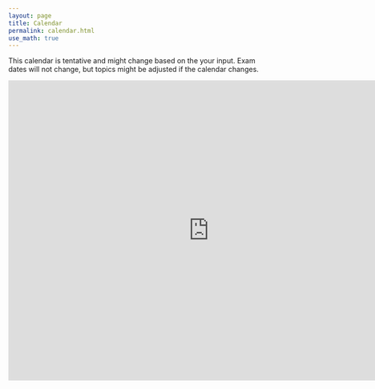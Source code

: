 ```yaml
---
layout: page
title: Calendar
permalink: calendar.html
use_math: true
---
```


This calendar is tentative and might change based on the your input.
Exam dates will not change, but topics might be adjusted if the calendar
changes.

<iframe src="https://calendar.google.com/calendar/embed?showPrint=0&amp;showCalendars=0&amp;height=600&amp;wkst=1&amp;hl=en&amp;bgcolor=%23FFFFFF&amp;src=d37cdp8kbh4uvoednnfpepplpo%40group.calendar.google.com&amp;color=%23125A12&amp;ctz=America%2FNew_York" style="border-width:0" width="800" height="600" frameborder="0" scrolling="no"></iframe>
